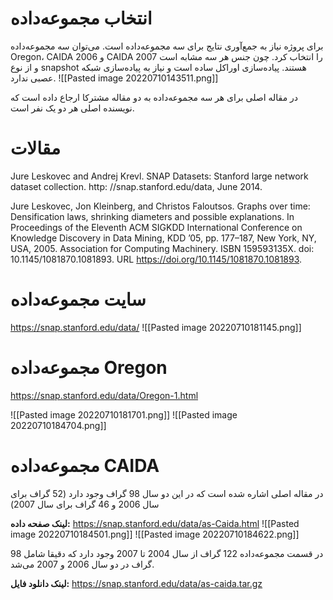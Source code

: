 # انتخاب مجموعه‌داده
برای پروژه نیاز به جمع‌آوری نتایج برای سه مجموعه‌داده است. می‌توان سه مجموعه‌داده Oregon، CAIDA 2006 و CAIDA 2007 را انتخاب کرد. چون جنس هر سه مشابه است و از نوع snapshot هستند. پیاده‌سازی اوراکل ساده است و نیاز به پیاده‌سازی شبکه عصبی ندارد. 
![[Pasted image 20220710143511.png]]

در مقاله اصلی برای هر سه مجموعه‌داده به دو مقاله مشترکا ارجاع داده است که نویسنده اصلی هر دو یک نفر است.

# مقالات
Jure Leskovec and Andrej Krevl. SNAP Datasets: Stanford large network dataset collection. http: //snap.stanford.edu/data, June 2014.

Jure Leskovec, Jon Kleinberg, and Christos Faloutsos. Graphs over time: Densification laws, shrinking diameters and possible explanations. In Proceedings of the Eleventh ACM SIGKDD International Conference on Knowledge Discovery in Data Mining, KDD ’05, pp. 177–187, New York, NY, USA, 2005. Association for Computing Machinery. ISBN 159593135X. doi: 10.1145/1081870.1081893. URL https://doi.org/10.1145/1081870.1081893.

# سایت مجموعه‌داده
https://snap.stanford.edu/data/
![[Pasted image 20220710181145.png]]
# مجموعه‌داده Oregon
https://snap.stanford.edu/data/Oregon-1.html


![[Pasted image 20220710181701.png]]
![[Pasted image 20220710184704.png]]

# مجموعه‌داده CAIDA
در مقاله اصلی اشاره شده است که در این دو سال 98 گراف وجود دارد (52 گراف برای سال 2006 و 46 گراف برای سال 2007)

**لینک صفحه داده:** https://snap.stanford.edu/data/as-Caida.html
![[Pasted image 20220710184501.png]]
![[Pasted image 20220710184622.png]]

در قسمت مجموعه‌داده 122 گراف از سال 2004 تا 2007 وجود دارد که دقیقا شامل 98 گراف در دو سال 2006 و 2007 می‌شد.

**لینک دانلود فایل:** https://snap.stanford.edu/data/as-caida.tar.gz
